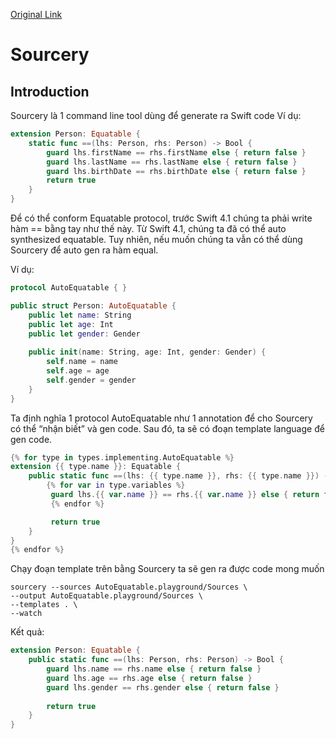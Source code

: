 [Original Link](https://github.com/krzysztofzablocki/Sourcery)

# Sourcery
## Introduction
Sourcery là 1 command line tool dùng để generate ra Swift code
Ví dụ:

```swift
extension Person: Equatable {
    static func ==(lhs: Person, rhs: Person) -> Bool {
        guard lhs.firstName == rhs.firstName else { return false }
        guard lhs.lastName == rhs.lastName else { return false }
        guard lhs.birthDate == rhs.birthDate else { return false }
        return true
    }
}
```

Để có thể conform Equatable protocol, trước Swift 4.1 chúng ta phải write hàm == bằng tay như thế này. Từ Swift 4.1, chúng ta đã có thể auto synthesized equatable.
Tuy nhiên, nếu muốn chúng ta vẫn có thể dùng Sourcery để auto gen ra hàm equal.

Ví dụ:

```swift
protocol AutoEquatable { }

public struct Person: AutoEquatable {
    public let name: String
    public let age: Int
    public let gender: Gender
    
    public init(name: String, age: Int, gender: Gender) {
        self.name = name
        self.age = age
        self.gender = gender
    }
}
```

Ta định nghĩa 1 protocol AutoEquatable như 1 annotation để cho Sourcery có thể “nhận biết” và gen code. Sau đó, ta sẽ có đoạn template language để gen code.

```swift
{% for type in types.implementing.AutoEquatable %}
extension {{ type.name }}: Equatable {
    public static func ==(lhs: {{ type.name }}, rhs: {{ type.name }}) -> Bool {
        {% for var in type.variables %}
         guard lhs.{{ var.name }} == rhs.{{ var.name }} else { return false }
         {% endfor %}

         return true
    }
}
{% endfor %}
```

Chạy đoạn template trên bằng Sourcery ta sẽ gen ra được code mong muốn
```
sourcery --sources AutoEquatable.playground/Sources \
--output AutoEquatable.playground/Sources \
--templates . \
--watch
```
Kết quả:

```swift
extension Person: Equatable {
    public static func ==(lhs: Person, rhs: Person) -> Bool {
        guard lhs.name == rhs.name else { return false }
        guard lhs.age == rhs.age else { return false }
        guard lhs.gender == rhs.gender else { return false }
        
        return true
    }
}
```